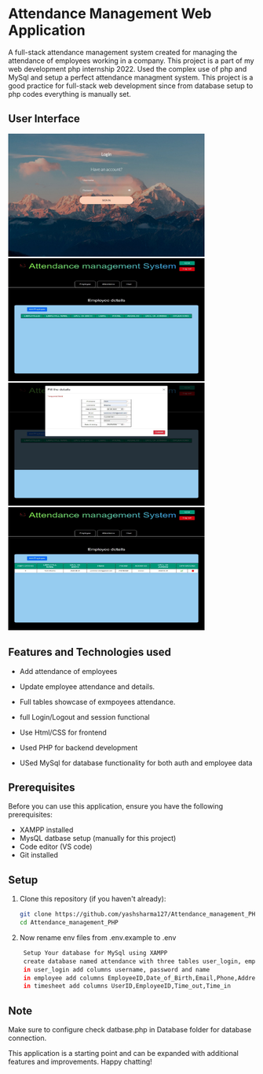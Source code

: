# Attendance Management Web Application

A full-stack attendance management system created for managing the attendance of employees working in a company. This project is a part of my web development php internship 2022. Used the complex use of php and MySql and setup a perfect attendance managment system. This project is a good practice for full-stack web development since from database setup to php codes everything is manually set.

## User Interface
<img src="./images/1.jpeg" width="400" height="250"> <img src="./images/2.jpeg" width="400" height="250"> 
<img src="./images/3.jpeg" width="400" height="250"> <img src="./images/4.jpeg" width="400" height="250"> 

## Features and Technologies used

- Add attendance of employees

- Update employee attendance and details.

- Full tables showcase of exmpoyees attendance.

- full Login/Logout and session functional

- Use Html/CSS for frontend

- Used PHP for backend development

- USed MySql for database functionality for both auth and employee data
 
## Prerequisites

Before you can use this application, ensure you have the following prerequisites:

- XAMPP installed
- MysQL datbase setup (manually for this project)
- Code editor (VS code)
- Git installed

## Setup

1. Clone this repository (if you haven't already):

   ```bash
   git clone https://github.com/yashsharma127/Attendance_management_PHP.git
   cd Attendance_management_PHP
   ```

2. Now rename env files from .env.example to .env

   ```bash
    Setup Your database for MySql using XAMPP
    create database named attendance with three tables user_login, employee and timesheet
    in user_login add columns username, password and name
    in employee add columns EmployeeID,Date_of_Birth,Email,Phone,Address,Date_of_Joining,Lastname,Firstname
    in timesheet add columns UserID,EmployeeID,Time_out,Time_in
   ```

## Note

Make sure to configure check datbase.php in Database folder for database connection.

This application is a starting point and can be expanded with additional features and improvements. Happy chatting!
 
